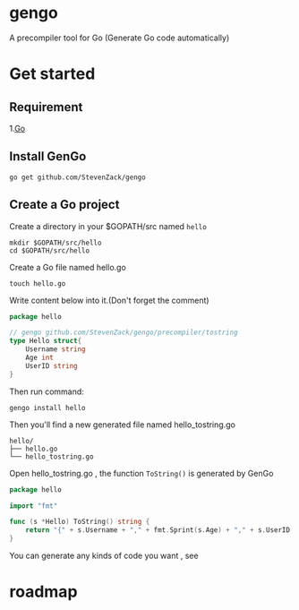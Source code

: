 # gengo
A precompiler tool for Go (Generate Go code automatically)

# Get started

## Requirement

1.[Go](https://golang.org)

## Install GenGo

```shell
go get github.com/StevenZack/gengo
```

## Create a Go project

Create a directory in your $GOPATH/src named `hello`

```shell
mkdir $GOPATH/src/hello
cd $GOPATH/src/hello
```

Create a Go file named hello.go

```shell
touch hello.go
```

Write content below into it.(Don't forget the comment)

```go
package hello

// gengo github.com/StevenZack/gengo/precompiler/tostring
type Hello struct{
    Username string
    Age int
    UserID string
}
```

Then run command:
```shell
gengo install hello
```

Then you'll find a new generated file named hello_tostring.go
```shell
hello/
├── hello.go
└── hello_tostring.go
```

Open hello_tostring.go , the function `ToString()` is generated by GenGo

```go
package hello

import "fmt"

func (s *Hello) ToString() string {
	return "{" + s.Username + "," + fmt.Sprint(s.Age) + "," + s.UserID + "}"
}
```

You can generate any kinds of code you want , see 

# roadmap